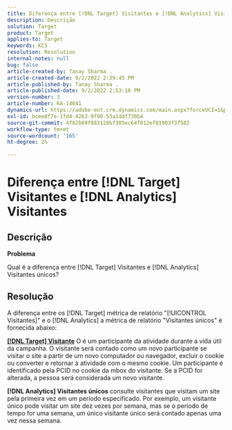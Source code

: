```yaml
---
title: Diferença entre [!DNL Target] Visitantes e [!DNL Analytics] Visitantes
description: Descrição
solution: Target
product: Target
applies-to: Target
keywords: KCS
resolution: Resolution
internal-notes: null
bug: false
article-created-by: Tanay Sharma .
article-created-date: 9/2/2022 2:39:45 PM
article-published-by: Tanay Sharma .
article-published-date: 9/2/2022 2:53:16 PM
version-number: 3
article-number: KA-14641
dynamics-url: https://adobe-ent.crm.dynamics.com/main.aspx?forceUCI=1&pagetype=entityrecord&etn=knowledgearticle&id=d7fa2510-cd2a-ed11-9db1-002248086735
exl-id: bcee8f7e-1fd4-4263-9f90-53a1ddf730b4
source-git-commit: 4702b69f883128bf305ec64f012ef01903f3f582
workflow-type: tm+mt
source-wordcount: '165'
ht-degree: 2%

---
```


# Diferença entre [!DNL Target] Visitantes e [!DNL Analytics] Visitantes

## Descrição


<b>Problema</b>

Qual é a diferença entre [!DNL Target] Visitantes e [!DNL Analytics] Visitantes únicos?


## Resolução


A diferença entre os [!DNL Target] métrica de relatório &quot;[!UICONTROL Visitantes]&quot; e o [!DNL Analytics] a métrica de relatório &quot;Visitantes únicos&quot; é fornecida abaixo:

<u><b>[!DNL Target] Visitante</b></u> O é um participante da atividade durante a vida útil da campanha. O visitante será contado como um novo participante se visitar o site a partir de um novo computador ou navegador, excluir o cookie ou converter e retornar à atividade com o mesmo cookie. Um participante é identificado pela PCID no cookie da mbox do visitante. Se a PCID for alterada, a pessoa será considerada um novo visitante.

<b>[!DNL Analytics] Visitantes únicos</b> consulte visitantes que visitam um site pela primeira vez em um período especificado. Por exemplo, um visitante único pode visitar um site dez vezes por semana, mas se o período de tempo for uma semana, um único visitante único será contado apenas uma vez nessa semana.
